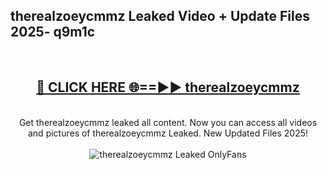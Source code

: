 <h2>therealzoeycmmz Leaked Video + Update Files 2025- q9m1c</h2>
<br>
<div align="center">
<h2><a href="https://libra.edu.pl?therealzoeycmmz" rel="nofollow">🔴 CLICK HERE 🌐==►► therealzoeycmmz</a></h2>
<br>
Get therealzoeycmmz leaked all content. Now you can access all videos and pictures of therealzoeycmmz Leaked. New Updated Files 2025!
<br>
<br>
<a href="https://libra.edu.pl?therealzoeycmmz" rel="nofollow" data-target="animated-image.originalLink"><img src="https://i.ibb.co.com/WyWwxjT/player-gif2.gif" alt="therealzoeycmmz Leaked OnlyFans" style="max-width: 100%; display: inline-block;" data-target="animated-image.originalImage"></a>
</div>
<br>